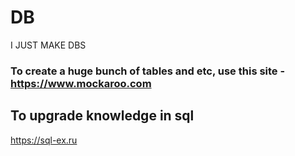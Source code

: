 # DB
I JUST MAKE DBS

### To create a huge bunch of tables and etc, use this site - https://www.mockaroo.com


## To upgrade knowledge in sql

https://sql-ex.ru
